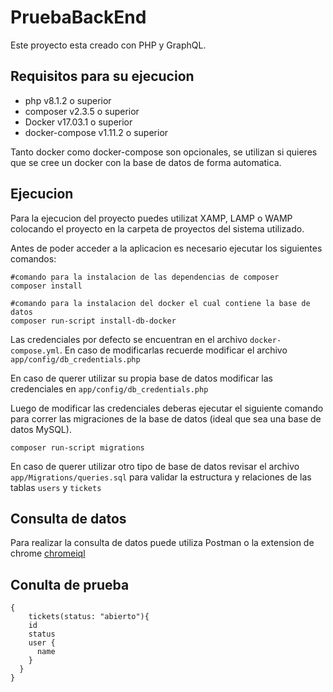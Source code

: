 # PruebaBackEnd

Este proyecto esta creado con PHP y GraphQL.

## Requisitos para su ejecucion

- php v8.1.2 o superior
- composer v2.3.5 o superior
- Docker v17.03.1 o superior
- docker-compose v1.11.2 o superior

Tanto docker como docker-compose son opcionales, se utilizan si quieres que se cree un docker con la base de datos de forma automatica.

## Ejecucion

Para la ejecucion del proyecto puedes utilizat XAMP, LAMP o WAMP colocando el proyecto en la carpeta de proyectos del sistema utilizado.

Antes de poder acceder a la aplicacion es necesario ejecutar los siguientes comandos: 

```
#comando para la instalacion de las dependencias de composer
composer install

#comando para la instalacion del docker el cual contiene la base de datos
composer run-script install-db-docker 

```

Las credenciales por defecto se encuentran en el archivo `docker-compose.yml`.
En caso de modificarlas recuerde modificar el archivo `app/config/db_credentials.php`

En caso de querer utilizar su propia base de datos modificar las credenciales en `app/config/db_credentials.php`

Luego de modificar las credenciales deberas ejecutar el siguiente comando para correr las migraciones de la base de datos (ideal que sea una base de datos MySQL).


```
composer run-script migrations
```

En caso de querer utilizar otro tipo de base de datos revisar el archivo `app/Migrations/queries.sql` para validar la estructura y relaciones de las tablas `users` y `tickets`

## Consulta de datos

Para realizar la consulta de datos puede utiliza Postman o la extension de chrome [chromeiql](https://chrome.google.com/webstore/detail/chromeiql/fkkiamalmpiidkljmicmjfbieiclmeij)

## Conulta de prueba

```
{
	tickets(status: "abierto"){
    id
    status
    user {
      name
    }
  }
}
```
